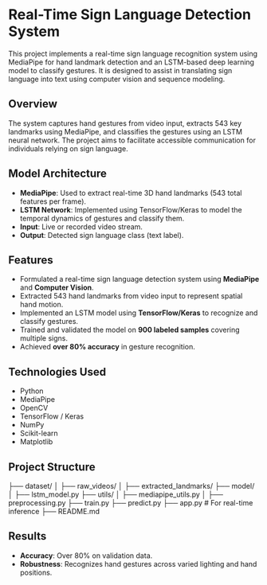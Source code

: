 # Real-Time Sign Language Detection System

This project implements a real-time sign language recognition system using MediaPipe for hand landmark detection and an LSTM-based deep learning model to classify gestures. It is designed to assist in translating sign language into text using computer vision and sequence modeling.

## Overview

The system captures hand gestures from video input, extracts 543 key landmarks using MediaPipe, and classifies the gestures using an LSTM neural network. The project aims to facilitate accessible communication for individuals relying on sign language.

## Model Architecture

- **MediaPipe**: Used to extract real-time 3D hand landmarks (543 total features per frame).
- **LSTM Network**: Implemented using TensorFlow/Keras to model the temporal dynamics of gestures and classify them.
- **Input**: Live or recorded video stream.
- **Output**: Detected sign language class (text label).

## Features

- Formulated a real-time sign language detection system using **MediaPipe** and **Computer Vision**.
- Extracted 543 hand landmarks from video input to represent spatial hand motion.
- Implemented an LSTM model using **TensorFlow/Keras** to recognize and classify gestures.
- Trained and validated the model on **900 labeled samples** covering multiple signs.
- Achieved **over 80% accuracy** in gesture recognition.

## Technologies Used

- Python
- MediaPipe
- OpenCV
- TensorFlow / Keras
- NumPy
- Scikit-learn
- Matplotlib

## Project Structure

├── dataset/
│ ├── raw_videos/
│ ├── extracted_landmarks/
├── model/
│ ├── lstm_model.py
├── utils/
│ ├── mediapipe_utils.py
│ ├── preprocessing.py
├── train.py
├── predict.py
├── app.py # For real-time inference
├── README.md


## Results

- **Accuracy**: Over 80% on validation data.
- **Robustness**: Recognizes hand gestures across varied lighting and hand positions.
